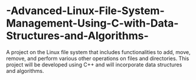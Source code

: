 # -Advanced-Linux-File-System-Management-Using-C-with-Data-Structures-and-Algorithms-
A project on the Linux file system that includes functionalities to add, move, remove, and perform various other operations on files and directories. This project will be developed using C++ and will incorporate data structures and algorithms.
